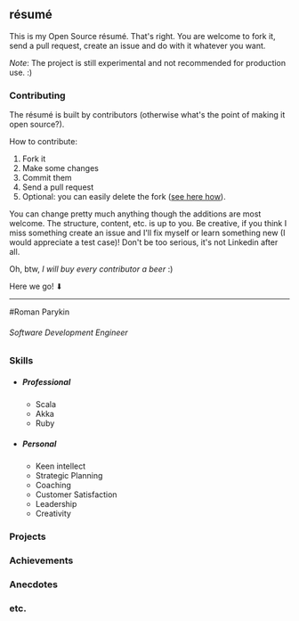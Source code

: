 ## résumé

This is my Open Source résumé. That's right. You are welcome to fork it, send a pull request, create an issue and do with it whatever you want.

_Note_: The project is still experimental and not recommended for production use. :)

### Contributing
The résumé is built by contributors (otherwise what's the point of making it open source?).

How to contribute:

1. Fork it
2. Make some changes
3. Commit them
4. Send a pull request
5. Optional: you can easily delete the fork ([see here how](https://help.github.com/articles/deleting-a-repository/)).

You can change pretty much anything though the additions are most welcome. The structure, content, etc. is up to you. Be creative, if you think I miss something create an issue and I'll fix myself or learn something new (I would appreciate a test case)! Don't be too serious, it's not Linkedin after all.

Oh, btw, *I will buy every contributor a beer* :)

Here we go! ⬇

---

#Roman Parykin
###### Software Development Engineer

### Skills

* ##### Professional
  - Scala
  - Akka
  - Ruby
* ##### Personal
  - Keen intellect
  - Strategic Planning
  - Coaching
  - Customer Satisfaction
  - Leadership
  - Creativity

### Projects

### Achievements

### Anecdotes

### etc.